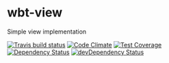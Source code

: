 # wbt-view

Simple view implementation

[![Travis build status](http://img.shields.io/travis/jefo/wbt-view.svg?style=flat)](https://travis-ci.org/jefo/wbt-view)
[![Code Climate](https://codeclimate.com/github/jefo/wbt-view/badges/gpa.svg)](https://codeclimate.com/github/jefo/wbt-view)
[![Test Coverage](https://codeclimate.com/github/jefo/wbt-view/badges/coverage.svg)](https://codeclimate.com/github/jefo/wbt-view)
[![Dependency Status](https://david-dm.org/jefo/wbt-view.svg)](https://david-dm.org/jefo/wbt-view)
[![devDependency Status](https://david-dm.org/jefo/wbt-view/dev-status.svg)](https://david-dm.org/jefo/wbt-view#info=devDependencies)
